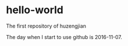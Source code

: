 # hello-world
The first repository of huzengjian

The day when I start to use github is 2016-11-07.
